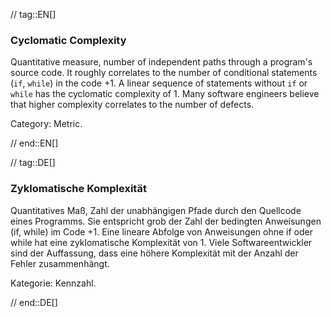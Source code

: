 // tag::EN[]
### Cyclomatic Complexity

Quantitative measure, number of independent paths through a program's source code.
It roughly correlates to the number of conditional statements (`if`, `while`) in the code +1.
A linear sequence of statements without `if` or `while` has the cyclomatic complexity of 1.
Many software engineers believe that higher complexity correlates to the number of defects.

Category: Metric.

// end::EN[]

// tag::DE[]
### Zyklomatische Komplexität

Quantitatives Maß, Zahl der unabhängigen Pfade durch den Quellcode
eines Programms. Sie entspricht grob der Zahl der bedingten
Anweisungen (if, while) im Code +1. Eine lineare Abfolge von
Anweisungen ohne if oder while hat eine zyklomatische Komplexität
von 1. Viele Softwareentwickler sind der Auffassung, dass eine höhere
Komplexität mit der Anzahl der Fehler zusammenhängt.

Kategorie: Kennzahl.



// end::DE[]

